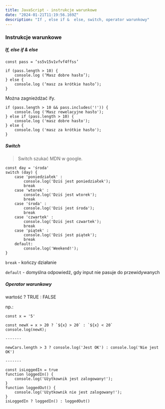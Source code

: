 ```yaml
---
title: JavaScript - instrukcje warunkowe
date: "2024-01-21T11:19:56.169Z"
description: "If , else if &  else, switch, operator warunkowy"
---
```

### Instrukcje warunkowe
##### If, else if & else
    const pass = ’ss5v15v1vfvf4ffss’

    if (pass.length > 10) {
        console.log (‘Masz dobre hasło’);
    } else {
        console.log (‘masz za krótkie hasło’);
    }

Można zagnieżdżać ify.

    if (pass.length > 10 && pass.includes('!')) {
        console.log ('Masz rewelacyjne hasło');
    } else if (pass.length > 10) {
        console.log ('masz dobre hasło');
    } else {
        console.log ('masz za krótkie hasło');
    }

##### Switch
> Switch szukać MDN w google.

    const day = 'środa'
    switch (day) {
        case 'poniedziałek' :
            console.log('Dziś jest poniedziałek');
            break
        case 'wtorek' :
            console.log('Dziś jest wtorek');
            break
        case 'środa' :
            console.log('Dziś jest środa');
            break
        case 'czwartek' :
            console.log('Dziś jest czwartek');
            break
        case 'piątek' :
            console.log('Dziś jest piątek');
            break
        default:
            console.log('Weekend!');
    }

`break` - kończy działanie

`default` - domyślna odpowiedź, gdy input nie pasuje do przewidywanych

##### Operator warunkowy
wartość ? TRUE : FALSE

np.:

    const x = '5'

    const newX = x > 20 ? `${x} > 20` : `${x} < 20`
    console.log(newX);

    -------

    newCars.length > 3 ? console.log('Jest OK') : console.log('Nie jest OK')

    -------

    const isLoggedIn = true
    function loggedIn() {
        console.log('Użytkownik jest zalogowany!');
    }
    function loggedOut() {
        console.log('Użytkownik nie jest zalogowany!');
    }
    isLoggedIn ? loggedIn() : loggedOut()

